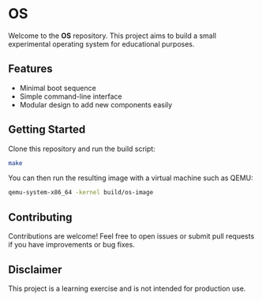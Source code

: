 # OS

Welcome to the **OS** repository. This project aims to build a small experimental operating system for educational purposes.

## Features

- Minimal boot sequence
- Simple command-line interface
- Modular design to add new components easily

## Getting Started

Clone this repository and run the build script:

```bash
make
```

You can then run the resulting image with a virtual machine such as QEMU:

```bash
qemu-system-x86_64 -kernel build/os-image
```

## Contributing

Contributions are welcome! Feel free to open issues or submit pull requests if you have improvements or bug fixes.

## Disclaimer

This project is a learning exercise and is not intended for production use.


